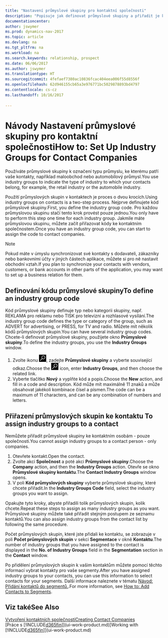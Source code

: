 ```yaml
---
title: "Nastavení průmyslové skupiny pro kontaktní společnosti"
description: "Popisuje jak definovat průmyslové skupiny a přiřadit je ke společnosti, například maloobchodní průmysl nebo automobilový průmysl."
documentationcenter: 
author: jswymer
ms.prod: dynamics-nav-2017
ms.topic: article
ms.devlang: na
ms.tgt_pltfrm: na
ms.workload: na
ms.search.keywords: relationship, prospect
ms.date: 06/06/2017
ms.author: jswymer
ms.translationtype: HT
ms.sourcegitcommit: 4fefaef7380ac10836fcac404eea006f55d8556f
ms.openlocfilehash: 62d946155cb65a3e976771bc5029878893bd4797
ms.contentlocale: cs-cz
ms.lasthandoff: 10/16/2017

---
```

# <a name="how-to-set-up-industry-groups-for-contact-companies"></a><span data-ttu-id="0c369-103">Návody Nastavení průmyslové skupiny pro kontaktní společnosti</span><span class="sxs-lookup"><span data-stu-id="0c369-103">How to: Set Up Industry Groups for Contact Companies</span></span>
<span data-ttu-id="0c369-104">Používáte průmyslové skupiny k označení typu průmyslu, ke kterému patří vaše kontakty, například maloobchod nebo automobilový průmysl.</span><span class="sxs-lookup"><span data-stu-id="0c369-104">You use industry groups to indicate the type of industry to which your contacts belong, for example, the retail industry or the automobile industry.</span></span>

<span data-ttu-id="0c369-105">Použití průmyslových skupin v kontaktech je proces o dvou krocích.</span><span class="sxs-lookup"><span data-stu-id="0c369-105">Using industry groups on contacts is a two-step process.</span></span> <span data-ttu-id="0c369-106">Nejprve definujete kód průmyslové skupiny.</span><span class="sxs-lookup"><span data-stu-id="0c369-106">First, you define the industry group code.</span></span> <span data-ttu-id="0c369-107">Pro každou průmyslovou skupinu stačí tento krok provést pouze jednou.</span><span class="sxs-lookup"><span data-stu-id="0c369-107">You only have to perform this step one time for each industry group.</span></span> <span data-ttu-id="0c369-108">Jakmile máte průmyslovou skupinu, můžete začít přiřazovat kódy ke kontaktním společnostem.</span><span class="sxs-lookup"><span data-stu-id="0c369-108">Once you have an industry group code, you can start to assign the code to contact companies.</span></span>

> [!NOTE]  
>   <span data-ttu-id="0c369-109">Pokud máte v úmyslu synchronizovat své kontakty s dodavateli, zákazníky nebo bankovními účty v jiných částech aplikace, můžete si pro ně nastavit obchodní vztah.</span><span class="sxs-lookup"><span data-stu-id="0c369-109">If you plan to synchronize your contacts with vendors, customers, or bank accounts in other parts of the application, you may want to set up a business relation for them.</span></span>

## <a name="to-define-an-industry-group-code"></a><span data-ttu-id="0c369-110">Definování kódu průmyslové skupiny</span><span class="sxs-lookup"><span data-stu-id="0c369-110">To define an industry group code</span></span>
<span data-ttu-id="0c369-111">Kód průmyslové skupiny definuje typ nebo kategorii skupiny, např. REKLAMA pro reklamu nebo TISK pro televizní a rozhlasové vysílání.</span><span class="sxs-lookup"><span data-stu-id="0c369-111">The industry group code defines the type or category of the group, such as ADVERT for advertising, or PRESS, for TV and radio.</span></span> <span data-ttu-id="0c369-112">Můžete mít několik kódů průmyslových skupin.</span><span class="sxs-lookup"><span data-stu-id="0c369-112">You can have several industry group codes.</span></span> <span data-ttu-id="0c369-113">Chcete-li definovat průmyslové skupiny, použijete okno **Průmyslové skupiny**.</span><span class="sxs-lookup"><span data-stu-id="0c369-113">To define the industry groups, you use the **Industry Groups** window.</span></span>

1. <span data-ttu-id="0c369-114">Zvolte ikonu ![Vyhledat stránku nebo sestavu](media/ui-search/search_small.png "Ikona Vyhledat stránku nebo sestavu"), zadejte **Průmyslové skupiny** a vyberte související odkaz.</span><span class="sxs-lookup"><span data-stu-id="0c369-114">Choose the ![Search for Page or Report](media/ui-search/search_small.png "Search for Page or Report icon") icon, enter **Industry Groups**, and then choose the related link.</span></span>
2. <span data-ttu-id="0c369-115">Vyberte tlačítko **Nový** a vyplňte kód a popis.</span><span class="sxs-lookup"><span data-stu-id="0c369-115">Choose the **New** action, and fill in a code and description.</span></span> <span data-ttu-id="0c369-116">Kód může mít maximálně 11 znaků a může obsahovat jakékoli kombinace čísel a písmen.</span><span class="sxs-lookup"><span data-stu-id="0c369-116">The code can be a maximum of 11 characters, and can be any combination of numbers and letters.</span></span>

## <span data-ttu-id="0c369-117"><a name="AssignIndustryGroupContact"></a> Přiřazení průmyslových skupin ke kontaktu</span><span class="sxs-lookup"><span data-stu-id="0c369-117"><a name="AssignIndustryGroupContact"></a> To assign industry groups to a contact</span></span>
<span data-ttu-id="0c369-118">Nemůžete přiřadit průmyslové skupiny ke kontaktním osobám - pouze společnosti.</span><span class="sxs-lookup"><span data-stu-id="0c369-118">You cannot assign industry groups to a contact person - only companies.</span></span>

1. <span data-ttu-id="0c369-119">Otevřete kontakt.</span><span class="sxs-lookup"><span data-stu-id="0c369-119">Open the contact.</span></span>
2. <span data-ttu-id="0c369-120">Zvolte akci **Společnost** a poté akci **Průmyslové skupiny**.</span><span class="sxs-lookup"><span data-stu-id="0c369-120">Choose the **Company** action, and then the **Industry Groups** action.</span></span> <span data-ttu-id="0c369-121">Otevře se okno **Průmyslové skupiny kontaktu**.</span><span class="sxs-lookup"><span data-stu-id="0c369-121">The **Contact Industry Groups** window opens.</span></span>
3. <span data-ttu-id="0c369-122">V poli **Kód průmyslových skupiny** vyberte průmyslové skupiny, které chcete přiřadit.</span><span class="sxs-lookup"><span data-stu-id="0c369-122">In the **Industry Groups Code** field, select the industry groups you want to assign.</span></span>

<span data-ttu-id="0c369-123">Opakujte tyto kroky, abyste přiřadili tolik průmyslových skupin, kolik chcete.</span><span class="sxs-lookup"><span data-stu-id="0c369-123">Repeat these steps to assign as many industry groups as you want.</span></span> <span data-ttu-id="0c369-124">Průmyslové skupiny můžete také přiřadit stejným postupem ze seznamu kontaktů.</span><span class="sxs-lookup"><span data-stu-id="0c369-124">You can also assign industry groups from the contact list by following the same procedure.</span></span>

<span data-ttu-id="0c369-125">Počet průmyslových skupin, které jste přidali ke kontaktu, se zobrazuje v poli **Počet průmyslových skupin** v sekci **Segmentace** v okně **Kontaktu**.</span><span class="sxs-lookup"><span data-stu-id="0c369-125">The number of industry groups that you have assigned to the contact is displayed in the **No. of Industry Groups** field in the **Segmentation** section in the **Contact** window.</span></span>

<span data-ttu-id="0c369-126">Po přidělení průmyslových skupin k vašim kontaktům můžete pomocí těchto informací vybrat kontakty pro vaše segmenty.</span><span class="sxs-lookup"><span data-stu-id="0c369-126">After you have assigned industry groups to your contacts, you can use this information to select contacts for your segments.</span></span> <span data-ttu-id="0c369-127">Další informace naleznete v tématu [Návod: Přidání kontaktů do segmentů.](marketing-add-contact-segment.md).</span><span class="sxs-lookup"><span data-stu-id="0c369-127">For more information, see [How to: Add Contacts to Segments](marketing-add-contact-segment.md).</span></span>

## <a name="see-also"></a><span data-ttu-id="0c369-128">Viz také</span><span class="sxs-lookup"><span data-stu-id="0c369-128">See Also</span></span>
[<span data-ttu-id="0c369-129">Vytvoření kontaktních společností</span><span class="sxs-lookup"><span data-stu-id="0c369-129">Creating Contact Companies</span></span>](marketing-create-contact-companies.md)  
<span data-ttu-id="0c369-130">[Práce s [!INCLUDE[d365fin](includes/d365fin_md.md)]](ui-work-product.md)</span><span class="sxs-lookup"><span data-stu-id="0c369-130">[Working with [!INCLUDE[d365fin](includes/d365fin_md.md)]](ui-work-product.md)</span></span>

